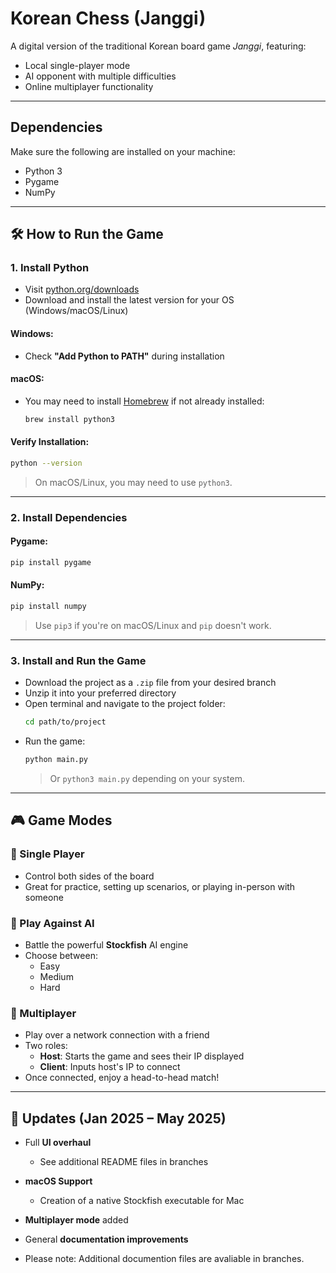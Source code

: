 # Korean Chess (Janggi)

A digital version of the traditional Korean board game *Janggi*, featuring:
- Local single-player mode
- AI opponent with multiple difficulties
- Online multiplayer functionality

---

## Dependencies

Make sure the following are installed on your machine:

- Python 3  
- Pygame  
- NumPy  

---

## 🛠️ How to Run the Game

### 1. Install Python

- Visit [python.org/downloads](https://www.python.org/downloads/)
- Download and install the latest version for your OS (Windows/macOS/Linux)

#### Windows:
- Check **"Add Python to PATH"** during installation

#### macOS:
- You may need to install [Homebrew](https://brew.sh/) if not already installed:
  ```bash
  brew install python3
  ```

#### Verify Installation:
```bash
python --version
```
> On macOS/Linux, you may need to use `python3`.

---

### 2. Install Dependencies

#### Pygame:
```bash
pip install pygame
```

#### NumPy:
```bash
pip install numpy
```
> Use `pip3` if you're on macOS/Linux and `pip` doesn't work.

---

### 3. Install and Run the Game

- Download the project as a `.zip` file from your desired branch
- Unzip it into your preferred directory
- Open terminal and navigate to the project folder:
  ```bash
  cd path/to/project
  ```
- Run the game:
  ```bash
  python main.py
  ```
  > Or `python3 main.py` depending on your system.

---

## 🎮 Game Modes

### 🔹 Single Player
- Control both sides of the board
- Great for practice, setting up scenarios, or playing in-person with someone

### 🔸 Play Against AI
- Battle the powerful **Stockfish** AI engine
- Choose between:
  - Easy
  - Medium
  - Hard

### 🔷 Multiplayer
- Play over a network connection with a friend
- Two roles:
  - **Host**: Starts the game and sees their IP displayed
  - **Client**: Inputs host's IP to connect
- Once connected, enjoy a head-to-head match!

---

## 🔧 Updates (Jan 2025 – May 2025)

- Full **UI overhaul**
  - See additional README files in branches
- **macOS Support**
  - Creation of a native Stockfish executable for Mac
- **Multiplayer mode** added
- General **documentation improvements**

- Please note: Additional documention files are avaliable in branches. 

